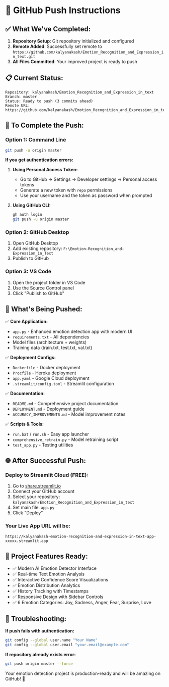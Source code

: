 # 🚀 GitHub Push Instructions

## ✅ What We've Completed:

1. **Repository Setup**: Git repository initialized and configured
2. **Remote Added**: Successfully set remote to `https://github.com/kalyanakash/Emotion_Recognition_and_Expression_in_text.git`
3. **All Files Committed**: Your improved project is ready to push

## 📋 Current Status:

```
Repository: kalyanakash/Emotion_Recognition_and_Expression_in_text
Branch: master
Status: Ready to push (3 commits ahead)
Remote URL: https://github.com/kalyanakash/Emotion_Recognition_and_Expression_in_text.git
```

## 🔐 To Complete the Push:

### Option 1: Command Line
```bash
git push -u origin master
```

**If you get authentication errors:**

1. **Using Personal Access Token:**
   - Go to GitHub → Settings → Developer settings → Personal access tokens
   - Generate a new token with `repo` permissions
   - Use your username and the token as password when prompted

2. **Using GitHub CLI:**
   ```bash
   gh auth login
   git push -u origin master
   ```

### Option 2: GitHub Desktop
1. Open GitHub Desktop
2. Add existing repository: `F:\Emotion-Recognition_and-Expression_in_Text`
3. Publish to GitHub

### Option 3: VS Code
1. Open the project folder in VS Code
2. Use the Source Control panel
3. Click "Publish to GitHub"

## 📁 What's Being Pushed:

✅ **Core Application:**
- `app.py` - Enhanced emotion detection app with modern UI
- `requirements.txt` - All dependencies
- Model files (architecture + weights)
- Training data (train.txt, test.txt, val.txt)

✅ **Deployment Configs:**
- `Dockerfile` - Docker deployment
- `Procfile` - Heroku deployment
- `app.yaml` - Google Cloud deployment
- `.streamlit/config.toml` - Streamlit configuration

✅ **Documentation:**
- `README.md` - Comprehensive project documentation
- `DEPLOYMENT.md` - Deployment guide
- `ACCURACY_IMPROVEMENTS.md` - Model improvement notes

✅ **Scripts & Tools:**
- `run.bat` / `run.sh` - Easy app launcher
- `comprehensive_retrain.py` - Model retraining script
- `test_app.py` - Testing utilities

## 🌐 After Successful Push:

### Deploy to Streamlit Cloud (FREE):
1. Go to [share.streamlit.io](https://share.streamlit.io)
2. Connect your GitHub account
3. Select your repository: `kalyanakash/Emotion_Recognition_and_Expression_in_text`
4. Set main file: `app.py`
5. Click "Deploy"

### Your Live App URL will be:
```
https://kalyanakash-emotion-recognition-and-expression-in-text-app-xxxxx.streamlit.app
```

## 🎯 Project Features Ready:

- ✅ Modern AI Emotion Detector Interface
- ✅ Real-time Text Emotion Analysis
- ✅ Interactive Confidence Score Visualizations
- ✅ Emotion Distribution Analytics
- ✅ History Tracking with Timestamps
- ✅ Responsive Design with Sidebar Controls
- ✅ 6 Emotion Categories: Joy, Sadness, Anger, Fear, Surprise, Love

## 🔧 Troubleshooting:

**If push fails with authentication:**
```bash
git config --global user.name "Your Name"
git config --global user.email "your.email@example.com"
```

**If repository already exists error:**
```bash
git push origin master --force
```

Your emotion detection project is production-ready and will be amazing on GitHub! 🎉
